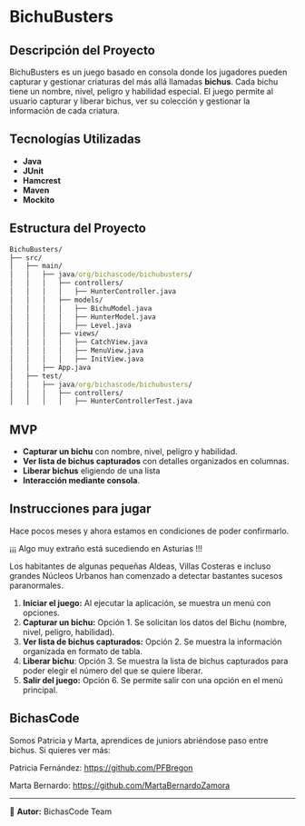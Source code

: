 # BichuBusters

## Descripción del Proyecto

BichuBusters es un juego basado en consola donde los jugadores pueden capturar y gestionar criaturas del más allá llamadas **bichus**. Cada bichu tiene un nombre, nivel, peligro y habilidad especial. El juego permite al usuario capturar y liberar bichus, ver su colección y gestionar la información de cada criatura.

## Tecnologías Utilizadas

- **Java**
- **JUnit**
- **Hamcrest**
- **Maven**
- **Mockito**

## Estructura del Proyecto

```cmd
BichuBusters/
├── src/
│   ├── main/
│   │   ├── java/org/bichascode/bichubusters/
│   │   │   ├── controllers/
│   │   │   │   ├── HunterController.java
│   │   │   ├── models/
│   │   │   │   ├── BichuModel.java
│   │   │   │   ├── HunterModel.java
│   │   │   │   ├── Level.java
│   │   │   ├── views/
│   │   │   │   ├── CatchView.java
│   │   │   │   ├── MenuView.java
│   │   │   │   ├── InitView.java
│   │   ├── App.java
│   ├── test/
│   │   ├── java/org/bichascode/bichubusters/
│   │   │   ├── controllers/
│   │   │   │   ├── HunterControllerTest.java
```

## MVP

- **Capturar un bichu** con nombre, nivel, peligro y habilidad.
- **Ver lista de bichus capturados** con detalles organizados en columnas.
- **Liberar bichus** eligiendo de una lista
- **Interacción mediante consola**.

## Instrucciones para jugar

Hace pocos meses y ahora estamos en condiciones de poder confirmarlo.  

¡¡¡ Algo muy extraño está sucediendo en Asturias !!!
  
Los habitantes de algunas pequeñas Aldeas, Villas Costeras e incluso grandes Núcleos Urbanos han comenzado a detectar bastantes sucesos paranormales.

1. **Iniciar el juego:** Al ejecutar la aplicación, se muestra un menú con opciones.
2. **Capturar un bichu:** Opción 1. Se solicitan los datos del Bichu (nombre, nivel, peligro, habilidad).
3. **Ver lista de bichus capturados:** Opción 2. Se muestra la información organizada en formato de tabla.
4. **Liberar bichu**: Opción 3. Se muestra la lista de bichus capturados para poder elegir el número del que se quiere liberar.
5. **Salir del juego:** Opción 6. Se permite salir con una opción en el menú principal.

## BichasCode

Somos Patricia y Marta, aprendices de juniors abriéndose paso entre bichus. Si quieres ver más:

Patricia Fernández: <https://github.com/PFBregon>

Marta Bernardo: <https://github.com/MartaBernardoZamora>

---

📌 **Autor:** BichasCode Team
